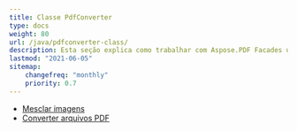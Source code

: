 ```yaml
---
title: Classe PdfConverter
type: docs
weight: 80
url: /java/pdfconverter-class/
description: Esta seção explica como trabalhar com Aspose.PDF Facades usando a classe PdfConverter.
lastmod: "2021-06-05"
sitemap:
    changefreq: "monthly"
    priority: 0.7
---
```


- [Mesclar imagens](/pdf/java/merge-images/)
- [Converter arquivos PDF](/pdf/java/convert-pdf-file/)